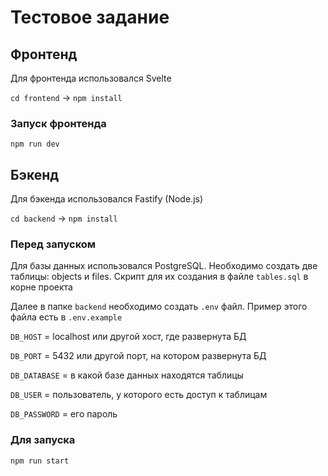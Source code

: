 # Тестовое задание
## Фронтенд
Для фронтенда использовался Svelte

 `cd frontend` -> `npm install`
### Запуск фронтенда

`npm run dev`

## Бэкенд
Для бэкенда использовался Fastify (Node.js)

`cd backend` -> `npm install`

### Перед запуском

Для базы данных использовался PostgreSQL. Необходимо создать две таблицы: objects и files. Скрипт для их создания в файле ```tables.sql``` в корне проекта

Далее в папке ```backend``` необходимо создать ```.env``` файл. Пример этого файла есть в ```.env.example```

```DB_HOST``` = localhost или другой хост, где развернута БД

```DB_PORT``` = 5432 или другой порт, на котором развернута БД

```DB_DATABASE``` = в какой базе данных находятся таблицы

```DB_USER``` = пользователь, у которого есть доступ к таблицам

```DB_PASSWORD``` = его пароль

### Для запуска

`npm run start`